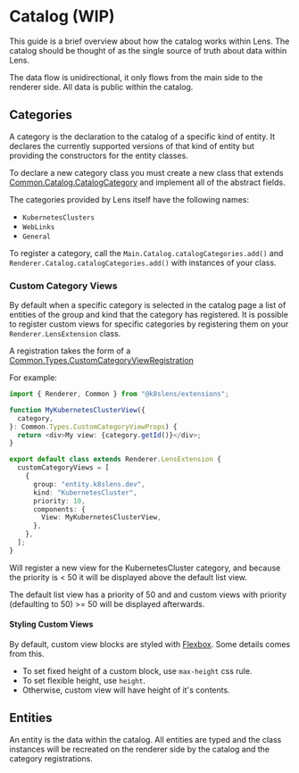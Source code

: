 # Catalog (WIP)

This guide is a brief overview about how the catalog works within Lens.
The catalog should be thought of as the single source of truth about data within Lens.

The data flow is unidirectional, it only flows from the main side to the renderer side.
All data is public within the catalog.

## Categories

A category is the declaration to the catalog of a specific kind of entity.
It declares the currently supported versions of that kind of entity but providing the constructors for the entity classes.

To declare a new category class you must create a new class that extends [Common.Catalog.CatalogCategory](../api/classes/Common.Catalog.CatalogCategory.md) and implement all of the abstract fields.

The categories provided by Lens itself have the following names:

- `KubernetesClusters`
- `WebLinks`
- `General`

To register a category, call the `Main.Catalog.catalogCategories.add()` and `Renderer.Catalog.catalogCategories.add()` with instances of your class.

### Custom Category Views

By default when a specific category is selected in the catalog page a list of entities of the group and kind that the category has registered.
It is possible to register custom views for specific categories by registering them on your `Renderer.LensExtension` class.

A registration takes the form of a [Common.Types.CustomCategoryViewRegistration](../api/interfaces/Common.Types.CustomCategoryViewRegistration.md)

For example:

```typescript
import { Renderer, Common } from "@k8slens/extensions";

function MyKubernetesClusterView({
  category,
}: Common.Types.CustomCategoryViewProps) {
  return <div>My view: {category.getId()}</div>;
}

export default class extends Renderer.LensExtension {
  customCategoryViews = [
    {
      group: "entity.k8slens.dev",
      kind: "KubernetesCluster",
      priority: 10,
      components: {
        View: MyKubernetesClusterView,
      },
    },
  ];
}
```

Will register a new view for the KubernetesCluster category, and because the priority is < 50 it will be displayed above the default list view.

The default list view has a priority of 50 and and custom views with priority (defaulting to 50) >= 50 will be displayed afterwards.

#### Styling Custom Views

By default, custom view blocks are styled with [Flexbox](https://developer.mozilla.org/en-US/docs/Learn/CSS/CSS_layout/Flexbox). Some details comes from this.

- To set fixed height of a custom block, use `max-height` css rule.
- To set flexible height, use `height`.
- Otherwise, custom view will have height of it's contents.

## Entities

An entity is the data within the catalog.
All entities are typed and the class instances will be recreated on the renderer side by the catalog and the category registrations.

